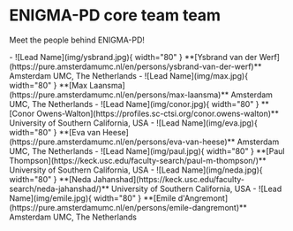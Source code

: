 # ENIGMA-PD core team team

Meet the people behind ENIGMA-PD!

<div class="grid cards" markdown>
- ![Lead Name](img/ysbrand.jpg){ width="80" } **[Ysbrand van der Werf](https://pure.amsterdamumc.nl/en/persons/ysbrand-van-der-werf)**  
  Amsterdam UMC, The Netherlands
- ![Lead Name](img/max.jpg){ width="80" } **[Max Laansma](https://pure.amsterdamumc.nl/en/persons/max-laansma)**  
  Amsterdam UMC, The Netherlands
- ![Lead Name](img/conor.jpg){ width="80" } **[Conor Owens-Walton](https://profiles.sc-ctsi.org/conor.owens-walton)**  
  University of Southern California, USA
- ![Lead Name](img/eva.jpg){ width="80" } **[Eva van Heese](https://pure.amsterdamumc.nl/en/persons/eva-van-heese)**  
  Amsterdam UMC, The Netherlands
- ![Lead Name](img/paul.jpg){ width="80" } **[Paul Thompson](https://keck.usc.edu/faculty-search/paul-m-thompson/)**  
  University of Southern California, USA
- ![Lead Name](img/neda.jpg){ width="80" } **[Neda Jahanshad](https://keck.usc.edu/faculty-search/neda-jahanshad/)**  
  University of Southern California, USA
- ![Lead Name](img/emile.jpg){ width="80" } **[Emile d'Angremont](https://pure.amsterdamumc.nl/en/persons/emile-dangremont)**  
  Amsterdam UMC, The Netherlands
</div>
